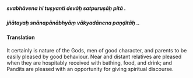 ##### svabhāvena hi tuṣyanti devāḥ satpuruṣāḥ pitā .
##### jñātayaḥ snānapānābhyāṃ vākyadānena paṇḍitāḥ ..

#### Translation

It certainly is nature of the Gods, men of good character, and parents to be easily pleased by good behaviour. Near and distant relatives are pleased when they are hospitably received with bathing, food, and drink; and Pandits are pleased with an opportunity for giving spiritual discourse.